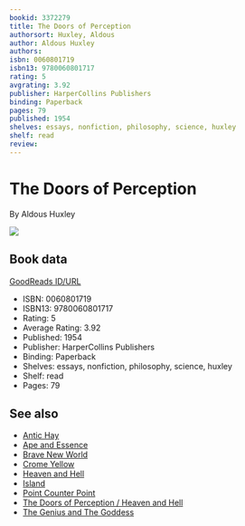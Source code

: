 ```yaml
---
bookid: 3372279
title: The Doors of Perception
authorsort: Huxley, Aldous
author: Aldous Huxley
authors: 
isbn: 0060801719
isbn13: 9780060801717
rating: 5
avgrating: 3.92
publisher: HarperCollins Publishers
binding: Paperback
pages: 79
published: 1954
shelves: essays, nonfiction, philosophy, science, huxley
shelf: read
review: 
---
```


# The Doors of Perception

By Aldous Huxley

![](../../1536781888l/3372279._SY475_.jpg)

## Book data

[GoodReads ID/URL](https://www.goodreads.com/book/show/3372279)

- ISBN: 0060801719
- ISBN13: 9780060801717
- Rating: 5
- Average Rating: 3.92
- Published: 1954
- Publisher: HarperCollins Publishers
- Binding: Paperback
- Shelves: essays, nonfiction, philosophy, science, huxley
- Shelf: read
- Pages: 79


## See also

- [Antic Hay](Antic_Hay.md)
- [Ape and Essence](Ape_and_Essence.md)
- [Brave New World](Brave_New_World.md)
- [Crome Yellow](Crome_Yellow.md)
- [Heaven and Hell](Heaven_and_Hell.md)
- [Island](Island.md)
- [Point Counter Point](Point_Counter_Point.md)
- [The Doors of Perception / Heaven and Hell](The_Doors_of_Perception_-_Heaven_and_Hell.md)
- [The Genius and The Goddess](The_Genius_and_The_Goddess.md)
